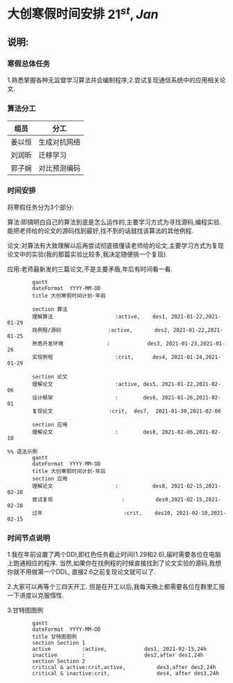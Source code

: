 

# 大创寒假时间安排	$21^{st},Jan$

## 说明:

### 寒假总体任务

1.熟悉掌握各种无监督学习算法并会编制程序;2.尝试复现通信系统中的应用相关论文.

### 算法分工

| 组员   | 分工         |
| ------ | ------------ |
| 姜以恒 | 生成对抗网络 |
| 刘润昕 | 迁移学习     |
| 郭子娴 | 对比预测编码 |

### 时间安排

将寒假任务分为3个部分:

算法:即搞明白自己的算法到底是怎么运作的,主要学习方式为寻找源码,编程实验.能把老师给的论文的源码找到最好,找不到的话就找该算法的其他例程.

论文:对算法有大致理解以后再尝试彻底搞懂读老师给的论文,主要学习方式为复现论文中的实验(我的那篇实验比较多,我决定随便挑一个复现).

应用:老师最新发的三篇论文,不是主要矛盾,年后有时间看一看.

```mermaid
        gantt
        dateFormat  YYYY-MM-DD
        title 大创寒假时间计划-年前

        section 算法
        理解算法					:active,	des1, 2021-01-22,2021-01-29
        找例程/源码               :active,		des2, 2021-01-22,2021-01-25
        熟悉开发环境              :			 des3, 2021-01-23,2021-01-26
        实现例程					:crit,		des4, 2021-01-24,2021-01-29

        section 论文
        理解论文					:active, des5, 2021-01-22,2021-02-06
        设计框架					:		 des6, 2021-01-26,2021-02-01
        复现论文                  :crit,  des7,	 2021-01-30,2021-02-06

        section 应用
        理解论文                    :		 des8, 2021-02-06,2021-02-10
```

```mermaid
%% 语法示例
        gantt
        dateFormat  YYYY-MM-DD
        title 大创寒假时间计划-年后
        section 应用
        理解论文                    :			des8, 2021-02-15,2021-02-28
        尝试复现					  :			 des9,2021-02-15,2021-02-28
        过年							:crit,	  des10, 2021-02-10,2021-02-15
```

### 时间节点说明

1.我在年前设置了两个DDl,即红色任务截止时间(1.29和2.6),届时需要各位在电脑上跑通相应的程序. 当然,如果你在找例程的时候直接找到了论文实验的源码,我想你就不用做第一个DDL, 直接2.6之前复现论文就可以了.

2.大家可以再等个三四天开工. 但是在开工以后,我每天晚上都需要各位在群里汇报一下进度以克服惰性.

3.甘特图图例

```mermaid
        gantt
        dateFormat  YYYY-MM-DD
        title 甘特图图例
        section Section 1
        active			:active,			des1, 2021-02-15,24h
        inactive		:			 		des2,after des1,24h
        section Section 2
        critical & active:crit,active,			des3,after des2,24h
        critical & inactive:crit,				des4, after des3,24h
```

